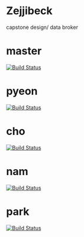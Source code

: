 # Zejjibeck
capstone design/ data broker

# master 
[![Build Status](https://travis-ci.org/peter1201/Zejjibeck.svg?branch=master)](https://travis-ci.org/peter1201/Zejjibeck)

# pyeon 
[![Build Status](https://travis-ci.org/peter1201/Zejjibeck.svg?branch=pyeon)](https://travis-ci.org/peter1201/Zejjibeck)

# cho 
[![Build Status](https://travis-ci.org/peter1201/Zejjibeck.svg?branch=cho)](https://travis-ci.org/peter1201/Zejjibeck)

# nam
[![Build Status](https://travis-ci.org/peter1201/Zejjibeck.svg?branch=nam)](https://travis-ci.org/peter1201/Zejjibeck)

# park
[![Build Status](https://travis-ci.org/peter1201/Zejjibeck.svg?branch=park)](https://travis-ci.org/peter1201/Zejjibeck)
